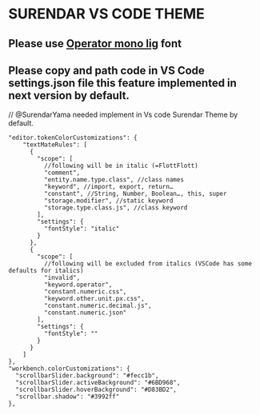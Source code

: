 # SURENDAR VS CODE THEME

## Please use [Operator mono lig](https://github.com/Bug0017/operator-mono-lig-1) font


## Please copy and path code in VS Code settings.json file this feature implemented in next version by default.

 // @SurendarYama needed implement in Vs code Surendar Theme by default.
 
 
    "editor.tokenColorCustomizations": {
        "textMateRules": [
          {
            "scope": [
              //following will be in italic (=FlottFlott)
              "comment",
              "entity.name.type.class", //class names
              "keyword", //import, export, return…
              "constant", //String, Number, Boolean…, this, super
              "storage.modifier", //static keyword
              "storage.type.class.js", //class keyword
            ],
            "settings": {
              "fontStyle": "italic"
            }
          },
          {
            "scope": [
              //following will be excluded from italics (VSCode has some defaults for italics)
              "invalid",
              "keyword.operator",
              "constant.numeric.css",
              "keyword.other.unit.px.css",
              "constant.numeric.decimal.js",
              "constant.numeric.json"
            ],
            "settings": {
              "fontStyle": ""
            }
          }
        ]
    },
    "workbench.colorCustomizations": {
      "scrollbarSlider.background": "#fecc1b",
      "scrollbarSlider.activeBackground": "#6BD968",
      "scrollbarSlider.hoverBackground": "#D83BD2",
      "scrollbar.shadow": "#3992ff"
    },
